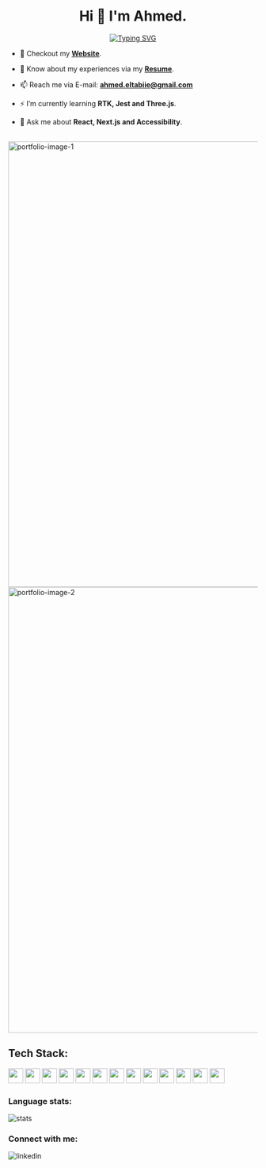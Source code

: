 <h1 align="center">Hi 👋 I'm Ahmed.</h1>

<div align="center">
  
[![Typing SVG](https://readme-typing-svg.demolab.com?font=Orbitron&weight=600&size=24&pause=500&color=F7D433&center=true&vCenter=true&random=false&width=435&lines=Front-end+Developer+%F0%9F%91%A8%E2%80%8D%F0%9F%92%BB)](https://git.io/typing-svg)
  
</div>

- 🔭 Checkout my <a href="https://eltab3e.github.io/Portfolio/" target="_blank">**Website**</a>.
  
- 📄 Know about my experiences via my <a href="https://drive.google.com/file/d/1NZMM3izrmS2at8xRg5UyELZ3eM-A1w-h/view?usp=sharing" target="_blank">**Resume**</a>.

- 📫 Reach me via E-mail: **ahmed.eltabiie@gmail.com**
  
- ⚡ I’m currently learning **RTK, Jest and Three.js**.

- 💬 Ask me about **React, Next.js and Accessibility**.
  
<br/>

<div align="left">
  <img src="https://drive.google.com/uc?id=1kPsi-5WLkuF3LLWEY8E3U13p3kWIqnjT" alt="portfolio-image-1" width="900">
  <img src="https://drive.google.com/uc?id=1WFZFvmxniWL2qansViXwR139BHy1P7m-" alt="portfolio-image-2" width="900">
</div>

<h2 align="left">Tech Stack:</h2>
<p align="left">
  <img src="https://img.shields.io/badge/-HTML-E34F26?logo=html5&logoColor=white" height="30" />
  <img src="https://img.shields.io/badge/-CSS-1572B6?logo=css3&logoColor=white" height="30" />
  <img src="https://img.shields.io/badge/-JavaScript-F7DF1E?logo=javascript&logoColor=black" height="30" />
  <img src="https://img.shields.io/badge/-TypeScript-007ACC?logo=typescript&logoColor=white" height="30" />
  <img src="https://img.shields.io/badge/-React-61DAFB?logo=react&logoColor=black" height="30" />
  <img src="https://img.shields.io/badge/-Next.js-000000?logo=next.js&logoColor=white" height="30" />
  <img src="https://img.shields.io/badge/-React_Query-FF4154?logo=react-query&logoColor=white" height="30" />
  <img src="https://img.shields.io/badge/-Redux_Toolkit-646CFF?logo=redux&logoColor=white" height="30" />
  <img src="https://img.shields.io/badge/-Styled_Components-DB7093?logo=styled-components&logoColor=white" height="30" />
  <img src="https://img.shields.io/badge/-Tailwind_CSS-38B2AC?logo=tailwind-css&logoColor=white" height="30" />
  <img src="https://img.shields.io/badge/-Sass-CC6699?logo=sass&logoColor=white" height="30" />
  <img src="https://img.shields.io/badge/-Vite-646CFF?logo=vite&logoColor=white" height="30" />
  <img src="https://img.shields.io/badge/-Three.js-000000?logo=three.js&logoColor=white" height="30" />
</p>

<h3 align="left">Language stats:</h3>
<p align="left">
  <img align="center" src="https://github-readme-stats.vercel.app/api/top-langs?username=eltab3e&show_icons=true&theme=dark&title_color=ffffff&locale=en&layout=compact" alt="stats" />
</p>

<h3 align="left">Connect with me:</h3>
  <a align="left" href="https://www.linkedin.com/in/aeltabie/" target="_blank">
    <img align="left" src="https://img.icons8.com/fluent/48/linkedin.png" alt="linkedin"/>
  </a>
